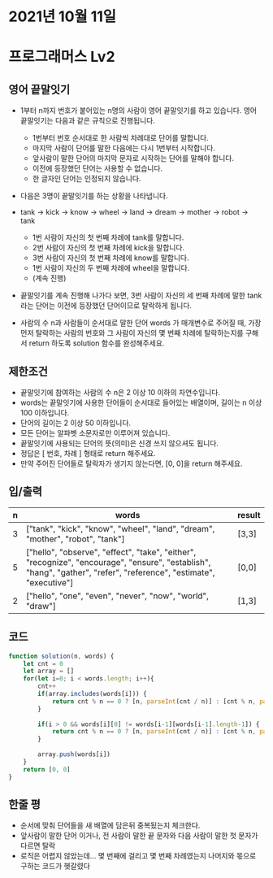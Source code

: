# 2021년 10월 11일
# 프로그래머스 Lv2
## 영어 끝말잇기
- 1부터 n까지 번호가 붙어있는 n명의 사람이 영어 끝말잇기를 하고 있습니다. 영어 끝말잇기는 다음과 같은 규칙으로 진행됩니다.
  - 1번부터 번호 순서대로 한 사람씩 차례대로 단어를 말합니다.
  - 마지막 사람이 단어를 말한 다음에는 다시 1번부터 시작합니다.
  - 앞사람이 말한 단어의 마지막 문자로 시작하는 단어를 말해야 합니다.
  - 이전에 등장했던 단어는 사용할 수 없습니다.
  - 한 글자인 단어는 인정되지 않습니다.

- 다음은 3명이 끝말잇기를 하는 상황을 나타냅니다.
- tank → kick → know → wheel → land → dream → mother → robot → tank
  - 1번 사람이 자신의 첫 번째 차례에 tank를 말합니다.
  - 2번 사람이 자신의 첫 번째 차례에 kick을 말합니다.
  - 3번 사람이 자신의 첫 번째 차례에 know를 말합니다.
  - 1번 사람이 자신의 두 번째 차례에 wheel을 말합니다.
  - (계속 진행)
- 끝말잇기를 계속 진행해 나가다 보면, 3번 사람이 자신의 세 번째 차례에 말한 tank 라는 단어는 이전에 등장했던 단어이므로 탈락하게 됩니다.

- 사람의 수 n과 사람들이 순서대로 말한 단어 words 가 매개변수로 주어질 때, 가장 먼저 탈락하는 사람의 번호와 그 사람이 자신의 몇 번째 차례에 탈락하는지를 구해서 return 하도록 solution 함수를 완성해주세요.
## 제한조건 
- 끝말잇기에 참여하는 사람의 수 n은 2 이상 10 이하의 자연수입니다.
- words는 끝말잇기에 사용한 단어들이 순서대로 들어있는 배열이며, 길이는 n 이상 100 이하입니다.
- 단어의 길이는 2 이상 50 이하입니다.
- 모든 단어는 알파벳 소문자로만 이루어져 있습니다.
- 끝말잇기에 사용되는 단어의 뜻(의미)은 신경 쓰지 않으셔도 됩니다.
- 정답은 [ 번호, 차례 ] 형태로 return 해주세요.
- 만약 주어진 단어들로 탈락자가 생기지 않는다면, [0, 0]을 return 해주세요.
## 입/출력
|n|words|result|
|--|--|--|
|3|["tank", "kick", "know", "wheel", "land", "dream", "mother", "robot", "tank"]|[3,3]|
|5|["hello", "observe", "effect", "take", "either", "recognize", "encourage", "ensure", "establish", "hang", "gather", "refer", "reference", "estimate", "executive"]|[0,0]|
|2|["hello", "one", "even", "never", "now", "world", "draw"]|[1,3]|

## 코드
```javascript
function solution(n, words) {
    let cnt = 0
    let array = []
    for(let i=0; i < words.length; i++){
        cnt++
        if(array.includes(words[i])) {
            return cnt % n == 0 ? [n, parseInt(cnt / n)] : [cnt % n, parseInt(cnt / n)+1]
        }
        
        if(i > 0 && words[i][0] != words[i-1][words[i-1].length-1]) {  
            return cnt % n == 0 ? [n, parseInt(cnt / n)] : [cnt % n, parseInt(cnt / n)+1]
        }
        
        array.push(words[i])
    }
    return [0, 0]
}
```
## 한줄 평
- 순서에 맞춰 단어들을 새 배열에 담은뒤 중복됬는지 체크한다.
- 앞사람이 말한 단어 이거나, 전 사람이 말한 끝 문자와 다음 사람이 말한 첫 문자가 다르면 탈락
- 로직은 어렵지 않았는데... 몇 번째에 걸리고 몇 번째 차례였는지 나머지와 몫으로 구하는 코드가 헷갈렸다